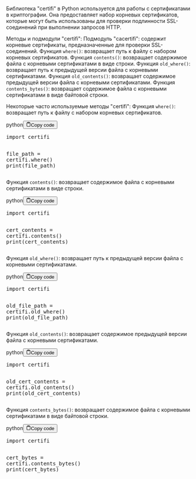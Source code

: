 <p>Библиотека "certifi" в Python используется для работы с сертификатами в криптографии.
Она предоставляет набор корневых сертификатов, которые могут быть использованы
для проверки подлинности SSL-соединений при выполнении запросов HTTP.</p>
<p>Методы и подмодули "certifi":
Подмодуль "cacertifi": содержит корневые сертификаты, предназначенные для проверки SSL-соединений.
Функция <code>where()</code>: возвращает путь к файлу с набором корневых сертификатов.
Функция <code>contents()</code>: возвращает содержимое файла с корневыми сертификатами в виде строки.
Функция <code>old_where()</code>: возвращает путь к предыдущей версии файла с корневыми сертификатами.
Функция <code>old_contents()</code>: возвращает содержимое предыдущей версии файла с корневыми сертификатами.
Функция <code>contents_bytes()</code>: возвращает содержимое файла с корневыми сертификатами в виде байтовой строки.</p>
<p>Некоторые часто используемые методы "certifi":
Функция <code>where()</code>: возвращает путь к файлу с набором корневых сертификатов.</p>
<div class="code-element"><div class="lang-line"><text>python</text><button class="copy-button" id="code89b" onclick="copyCode(code89, code89b)"><svg stroke="currentColor" fill="none" stroke-width="2" viewBox="0 0 24 24" stroke-linecap="round" stroke-linejoin="round" class="h-4 w-4" height="1em" width="1em" xmlns="http://www.w3.org/2000/svg"><path d="M16 4h2a2 2 0 0 1 2 2v14a2 2 0 0 1-2 2H6a2 2 0 0 1-2-2V6a2 2 0 0 1 2-2h2"></path><rect x="8" y="2" width="8" height="4" rx="1" ry="1"></rect></svg><text>Copy code</text></button></div><div class="code" id="code89"><div class="highlight"><pre><span></span><span class="kn">import</span> <span class="nn">certifi</span>

<span class="n">file_path</span> <span class="o">=</span> <span class="n">certifi</span><span class="o">.</span><span class="n">where</span><span class="p">()</span>
<span class="nb">print</span><span class="p">(</span><span class="n">file_path</span><span class="p">)</span>
</pre></div></div></div>

<p>Функция <code>contents()</code>: возвращает содержимое файла с корневыми сертификатами в виде строки.</p>
<div class="code-element"><div class="lang-line"><text>python</text><button class="copy-button" id="code90b" onclick="copyCode(code90, code90b)"><svg stroke="currentColor" fill="none" stroke-width="2" viewBox="0 0 24 24" stroke-linecap="round" stroke-linejoin="round" class="h-4 w-4" height="1em" width="1em" xmlns="http://www.w3.org/2000/svg"><path d="M16 4h2a2 2 0 0 1 2 2v14a2 2 0 0 1-2 2H6a2 2 0 0 1-2-2V6a2 2 0 0 1 2-2h2"></path><rect x="8" y="2" width="8" height="4" rx="1" ry="1"></rect></svg><text>Copy code</text></button></div><div class="code" id="code90"><div class="highlight"><pre><span></span><span class="kn">import</span> <span class="nn">certifi</span>

<span class="n">cert_contents</span> <span class="o">=</span> <span class="n">certifi</span><span class="o">.</span><span class="n">contents</span><span class="p">()</span>
<span class="nb">print</span><span class="p">(</span><span class="n">cert_contents</span><span class="p">)</span>
</pre></div></div></div>

<p>Функция <code>old_where()</code>: возвращает путь к предыдущей версии файла с корневыми сертификатами.</p>
<div class="code-element"><div class="lang-line"><text>python</text><button class="copy-button" id="code91b" onclick="copyCode(code91, code91b)"><svg stroke="currentColor" fill="none" stroke-width="2" viewBox="0 0 24 24" stroke-linecap="round" stroke-linejoin="round" class="h-4 w-4" height="1em" width="1em" xmlns="http://www.w3.org/2000/svg"><path d="M16 4h2a2 2 0 0 1 2 2v14a2 2 0 0 1-2 2H6a2 2 0 0 1-2-2V6a2 2 0 0 1 2-2h2"></path><rect x="8" y="2" width="8" height="4" rx="1" ry="1"></rect></svg><text>Copy code</text></button></div><div class="code" id="code91"><div class="highlight"><pre><span></span><span class="kn">import</span> <span class="nn">certifi</span>

<span class="n">old_file_path</span> <span class="o">=</span> <span class="n">certifi</span><span class="o">.</span><span class="n">old_where</span><span class="p">()</span>
<span class="nb">print</span><span class="p">(</span><span class="n">old_file_path</span><span class="p">)</span>
</pre></div></div></div>

<p>Функция <code>old_contents()</code>: возвращает содержимое предыдущей версии файла с корневыми сертификатами.</p>
<div class="code-element"><div class="lang-line"><text>python</text><button class="copy-button" id="code92b" onclick="copyCode(code92, code92b)"><svg stroke="currentColor" fill="none" stroke-width="2" viewBox="0 0 24 24" stroke-linecap="round" stroke-linejoin="round" class="h-4 w-4" height="1em" width="1em" xmlns="http://www.w3.org/2000/svg"><path d="M16 4h2a2 2 0 0 1 2 2v14a2 2 0 0 1-2 2H6a2 2 0 0 1-2-2V6a2 2 0 0 1 2-2h2"></path><rect x="8" y="2" width="8" height="4" rx="1" ry="1"></rect></svg><text>Copy code</text></button></div><div class="code" id="code92"><div class="highlight"><pre><span></span><span class="kn">import</span> <span class="nn">certifi</span>

<span class="n">old_cert_contents</span> <span class="o">=</span> <span class="n">certifi</span><span class="o">.</span><span class="n">old_contents</span><span class="p">()</span>
<span class="nb">print</span><span class="p">(</span><span class="n">old_cert_contents</span><span class="p">)</span>
</pre></div></div></div>

<p>Функция <code>contents_bytes()</code>: возвращает содержимое файла с корневыми сертификатами в виде байтовой строки.</p>
<div class="code-element"><div class="lang-line"><text>python</text><button class="copy-button" id="code93b" onclick="copyCode(code93, code93b)"><svg stroke="currentColor" fill="none" stroke-width="2" viewBox="0 0 24 24" stroke-linecap="round" stroke-linejoin="round" class="h-4 w-4" height="1em" width="1em" xmlns="http://www.w3.org/2000/svg"><path d="M16 4h2a2 2 0 0 1 2 2v14a2 2 0 0 1-2 2H6a2 2 0 0 1-2-2V6a2 2 0 0 1 2-2h2"></path><rect x="8" y="2" width="8" height="4" rx="1" ry="1"></rect></svg><text>Copy code</text></button></div><div class="code" id="code93"><div class="highlight"><pre><span></span><span class="kn">import</span> <span class="nn">certifi</span>

<span class="n">cert_bytes</span> <span class="o">=</span> <span class="n">certifi</span><span class="o">.</span><span class="n">contents_bytes</span><span class="p">()</span>
<span class="nb">print</span><span class="p">(</span><span class="n">cert_bytes</span><span class="p">)</span>
</pre></div></div></div>